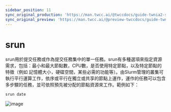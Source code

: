 ```yaml
---
sidebar_position: 11
sync_original_production: 'https://man.twcc.ai/@twccdocs/guide-twnia2-srun-zh' 
sync_original_preview: 'https://man.twcc.ai/@preview-twccdocs/guide-twnia2-srun-zh'
---
```


# srun
   
srun用於提交任務或作為提交任務集中的單一任務。srun有多種選項來指定資源需求，包括：最小和最大節點數，CPU數，是否使用特定節點，以及特定節點的特徵（例如 記憶體大小，硬碟空間，某些必需的功能等）。由Slurm管理的叢集可執行平行運算工作，依序或平行在獨立或共享的節點上運作，運作的任務可以包含多步驟的任務，並可依照預先被分配的節點資源來工作。範例如下：
    
```  
srun date
```
![image](https://user-images.githubusercontent.com/109254397/184575433-8504c47e-73aa-4054-b6c3-05e764ce8297.png)